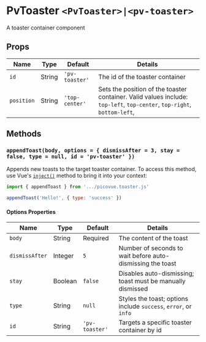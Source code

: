 # PvToaster `<PvToaster>|<pv-toaster>`
A toaster container component

## Props
|Name|Type|Default|Details|
|---|---|---|---|
|`id`|String|`'pv-toaster'`|The id of the toaster container|
|`position`|String|`'top-center'`|Sets the position of the toaster container. Valid values include: `top-left`, `top-center`, `top-right`, `bottom-left`, |

## Methods
### `appendToast(body, options = { dismissAfter = 3, stay = false, type = null, id = 'pv-toaster' })`
Appends new toasts to the target toaster container. To access this method, use Vue's [`inject()`](https://vuejs.org/guide/components/provide-inject#inject) method to bring it into your context:
```js
import { appendToast } from '.../picovue.toaster.js'

appendToast('Hello!', { type: 'success' })
```

#### Options Properties
|Name|Type|Default|Details|
|---|---|---|---|
|`body`|String|Required|The content of the toast|
|`dismissAfter`|Integer|`5`|Number of seconds to wait before auto-dismissing the toast|
|`stay`|Boolean|`false`|Disables auto-dismissing; toast must be manually dismissed|
|`type`|String|`null`|Styles the toast; options include `success`, `error`, or `info`|
|`id`|String|`'pv-toaster'`|Targets a specific toaster container by id|
